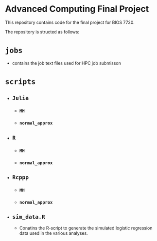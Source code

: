 # Advanced Computing Final Project

This repository contains code for the final project for BIOS 7730.

The repository is structed as follows:

# `jobs`
  - contains the job text files used for HPC job submisson 

# `scripts`
 - ## `Julia`
   -  ### `MH`
   -  ### `normal_approx`
 - ## `R`
   -  ### `MH`
   -  ### `normal_approx`
 - ## `Rcppp`
   -  ### `MH`
   -  ### `normal_approx`
 - ## `sim_data.R`
   - Conatins the R-script to generate the simulated logistic regression data used in the various analyses.
